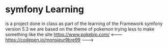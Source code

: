 # symfony Learning

is a project done in class as part of the learning of the Framework 
symfony version 5.3 we are based on the theme of pokemon trying less
to make something like the site https://www.pokebip.com/
<--- https://codepen.io/monsieur9bre99 --->

